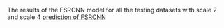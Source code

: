 The results of the FSRCNN model for all the testing datasets with scale 2 and scale 4
[prediction of FSRCNN ](https://drive.google.com/drive/u/0/folders/17QLmTLnqQkgGPbhADG0DK-TtWvv2VHim)

